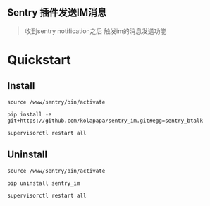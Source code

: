 ## Sentry 插件发送IM消息
> 收到sentry notification之后 触发im的消息发送功能


# Quickstart

## Install
```shell
source /www/sentry/bin/activate

pip install -e git+https://github.com/kolapapa/sentry_im.git#egg=sentry_btalk

supervisorctl restart all
```

## Uninstall
```shell
source /www/sentry/bin/activate

pip uninstall sentry_im

supervisorctl restart all
```